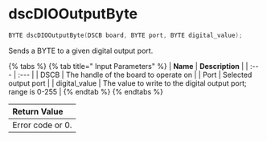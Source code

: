 # dscDIOOutputByte

```c
BYTE dscDIOOutputByte(DSCB board, BYTE port, BYTE digital_value);
```

Sends a BYTE to a given digital output port.

{% tabs %}
{% tab title=" Input Parameters" %}
| **Name** | **Description** |
| :--- | :--- |
| DSCB  | The handle of the board to operate on |
| Port | Selected output port |
| digital\_value | The value to write to the digital output port; range is 0-255 |
{% endtab %}
{% endtabs %}

| Return Value |
| :--- |
| Error code or 0. |

